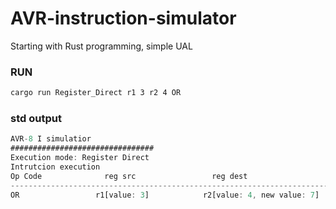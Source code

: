 # AVR-instruction-simulator
Starting with Rust programming, simple UAL

### RUN
```bash
cargo run Register_Direct r1 3 r2 4 OR
```
### std output
```Rust
AVR-8 I simulatior  
################################  
Execution mode: Register Direct  
Intrutcion execution  
Op Code 		     reg src		         reg dest  
--------------------------------------------------------------------------------------
OR 		           r1[value: 3] 		   r2[value: 4, new value: 7] 	  	
```
